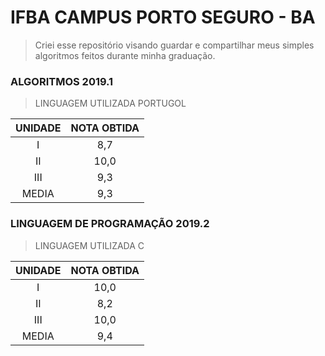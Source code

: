 # IFBA CAMPUS PORTO SEGURO - BA
> Criei esse repositório visando guardar e compartilhar meus simples algoritmos feitos durante minha graduação.
### ALGORITMOS 2019.1
> LINGUAGEM UTILIZADA PORTUGOL
 
| UNIDADE | NOTA OBTIDA |
|:-------:|:-----------:|
|    I    |     8,7     |
|    II   |     10,0    |
|   III   |     9,3     |
|  MEDIA  |     9,3     |

### LINGUAGEM DE PROGRAMAÇÃO 2019.2
> LINGUAGEM UTILIZADA C

| UNIDADE | NOTA OBTIDA |
|:-------:|:-----------:|
|    I    |      10,0   |
|    II   |      8,2    |
|   III   |      10,0   |
|  MEDIA  |      9,4    |
